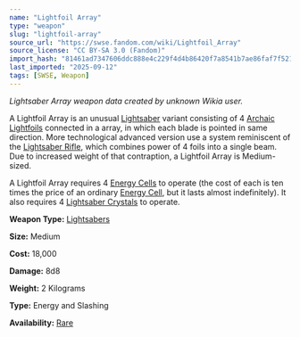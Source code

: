 ```yaml
---
name: "Lightfoil Array"
type: "weapon"
slug: "lightfoil-array"
source_url: "https://swse.fandom.com/wiki/Lightfoil_Array"
source_license: "CC BY-SA 3.0 (Fandom)"
import_hash: "81461ad7347606ddc888e4c229f4d4b86420f7a8541b7ae86faf7f5219ba30e9"
last_imported: "2025-09-12"
tags: [SWSE, Weapon]
---
```

*Lightsaber Array weapon data created by unknown Wikia user.*

A Lightfoil Array is an unusual [Lightsaber](https://swse.fandom.com/wiki/Lightsaber) variant consisting of 4 [Archaic Lightfoils](https://swse.fandom.com/wiki/Archaic_Lightfoils) connected in a array, in which each blade is pointed in same direction. More technological advanced version use a system reminiscent of the [Lightsaber Rifle](https://swse.fandom.com/wiki/Lightsaber_Rifle), which combines power of 4 foils into a single beam. Due to increased weight of that contraption, a Lightfoil Array is Medium-sized.

A Lightfoil Array requires 4 [Energy Cells](https://swse.fandom.com/wiki/Energy_Cells) to operate (the cost of each is ten times the price of an ordinary [Energy Cell](https://swse.fandom.com/wiki/Energy_Cell), but it lasts almost indefinitely). It also requires 4 [Lightsaber Crystals](https://swse.fandom.com/wiki/Lightsaber_Crystals) to operate.

**Weapon Type:** [Lightsabers](https://swse.fandom.com/wiki/Lightsabers)

**Size:** Medium

**Cost:** 18,000

**Damage:** 8d8

**Weight:** 2 Kilograms

**Type:** Energy and Slashing

**Availability:** [Rare](https://swse.fandom.com/wiki/Rare)